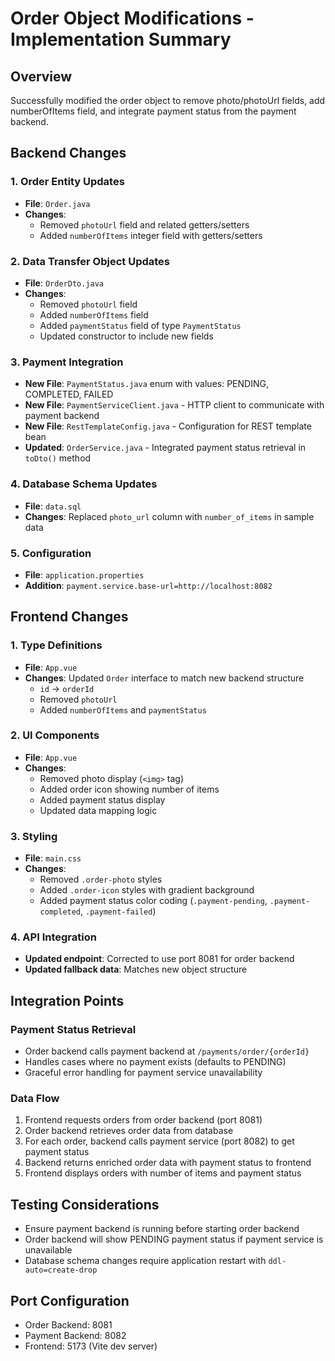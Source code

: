 # Order Object Modifications - Implementation Summary

## Overview
Successfully modified the order object to remove photo/photoUrl fields, add numberOfItems field, and integrate payment status from the payment backend.

## Backend Changes

### 1. Order Entity Updates
- **File**: `Order.java`
- **Changes**: 
  - Removed `photoUrl` field and related getters/setters
  - Added `numberOfItems` integer field with getters/setters

### 2. Data Transfer Object Updates
- **File**: `OrderDto.java`  
- **Changes**:
  - Removed `photoUrl` field
  - Added `numberOfItems` field
  - Added `paymentStatus` field of type `PaymentStatus`
  - Updated constructor to include new fields

### 3. Payment Integration
- **New File**: `PaymentStatus.java` enum with values: PENDING, COMPLETED, FAILED
- **New File**: `PaymentServiceClient.java` - HTTP client to communicate with payment backend
- **New File**: `RestTemplateConfig.java` - Configuration for REST template bean
- **Updated**: `OrderService.java` - Integrated payment status retrieval in `toDto()` method

### 4. Database Schema Updates
- **File**: `data.sql`
- **Changes**: Replaced `photo_url` column with `number_of_items` in sample data

### 5. Configuration
- **File**: `application.properties`
- **Addition**: `payment.service.base-url=http://localhost:8082`

## Frontend Changes

### 1. Type Definitions
- **File**: `App.vue`
- **Changes**: Updated `Order` interface to match new backend structure
  - `id` → `orderId`
  - Removed `photoUrl`
  - Added `numberOfItems` and `paymentStatus`

### 2. UI Components
- **File**: `App.vue`
- **Changes**:
  - Removed photo display (`<img>` tag)
  - Added order icon showing number of items
  - Added payment status display
  - Updated data mapping logic

### 3. Styling
- **File**: `main.css`
- **Changes**:
  - Removed `.order-photo` styles
  - Added `.order-icon` styles with gradient background
  - Added payment status color coding (`.payment-pending`, `.payment-completed`, `.payment-failed`)

### 4. API Integration
- **Updated endpoint**: Corrected to use port 8081 for order backend
- **Updated fallback data**: Matches new object structure

## Integration Points

### Payment Status Retrieval
- Order backend calls payment backend at `/payments/order/{orderId}`
- Handles cases where no payment exists (defaults to PENDING)
- Graceful error handling for payment service unavailability

### Data Flow
1. Frontend requests orders from order backend (port 8081)
2. Order backend retrieves order data from database
3. For each order, backend calls payment service (port 8082) to get payment status
4. Backend returns enriched order data with payment status to frontend
5. Frontend displays orders with number of items and payment status

## Testing Considerations
- Ensure payment backend is running before starting order backend
- Order backend will show PENDING payment status if payment service is unavailable
- Database schema changes require application restart with `ddl-auto=create-drop`

## Port Configuration
- Order Backend: 8081
- Payment Backend: 8082  
- Frontend: 5173 (Vite dev server)

